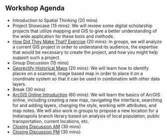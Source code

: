 ## Workshop Agenda
- Introduction to Spatial Thinking (20 mins)
- Project Showcase (15 mins): We will review some digital scholarship projects that utilize mapping and GIS to give a better understanding of the wide application for these tools and methods.
- [How Did They Make That? Exercise](https://docs.google.com/document/d/1TuXzYJrc11GiavUeV6WfzoQvXIy1oddSYjrRm0W7BBk/edit?usp=sharing) (20 mins): In groups, we will analyze a current GIS project in order to understand its audience, the expertise that would be necessary to create the project, and how you might help support such a project.
- Group Discussion (15 mins)
- [Georectify Historical Maps](https://docs.google.com/document/d/1B1g5nmp6VndB0RPFw2LJ0b_s6IU6iGYFvHzTOTqak_4/edit?usp=sharing) (20 mins): We will learn how to identify places on a scanned, image based map in order to place it on a coordinate system so that it can be used in combination with other data layers.
- Break (30 mins)
- [ArcGIS Online Introduction](https://github.com/tech-at-arl/Digital-Scholarship-Institute/blob/master/August%202018/Geospatial%20and%20Temporal%20Mapping/ArcGIS%20Introduction.md) (60 mins): We will learn the basics of ArcGIS online, including creating a new map, navigating the interface, searching for and adding layers, changing the style, working with attributes, and map notes. We will also work in groups to propose a new location for a Indianapolis branch library based on analysis of local population, public transportation, current locations, etc.
- [Closing Discussion AM](https://docs.google.com/document/d/1VSPfGZfY21Qjv4t2Tg8iqer69ZaQWL7Qj9v-XKvqK-M/edit) (30 mins)
- [Closing Discussion PM](https://docs.google.com/document/d/1BQpCO122AZcxj4N414FMnxr6soDJ_pJh89gunPOfH40/edit) (30 mins)
